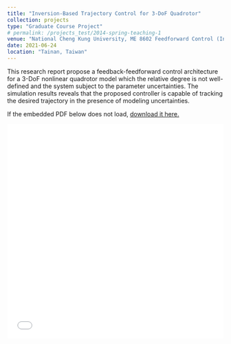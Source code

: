 ```yaml
---
title: "Inversion-Based Trajectory Control for 3-DoF Quadrotor"
collection: projects
type: "Graduate Course Project"
# permalink: /projects_test/2014-spring-teaching-1
venue: "National Cheng Kung University, ME 8602 Feedforward Control (Instructor: Szu-Chi Tien)"
date: 2021-06-24
location: "Tainan, Taiwan"
---
```


This research report propose a feedback-feedforward control architecture for a 3-DoF nonlinear quadrotor model which the relative degree is not well-defined and the system subject to the parameter uncertainties. The simulation results reveals that the proposed controller is capable of tracking the desired trajectory in the presence of modeling uncertainties.

<!-- <embed src="/files/feedforward_final.pdf" width="100%" height="500px"/> -->

If the embedded PDF below does not load, [download it here.](/files/feedforward_final.pdf)

<!-- <iframe src="/files/feedforward_final.pdf" width="100%" height="600px">
</iframe> -->
<embed src="/files/feedforward_final.pdf" width="100%" height="500px"/>
